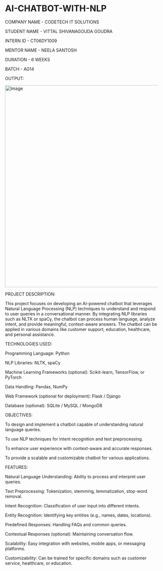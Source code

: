 # AI-CHATBOT-WITH-NLP


COMPANY NAME - CODETECH IT SOLUTIONS


STUDENT NAME - VITTAL SHIVANAGOUDA GOUDRA


INTERN ID - CT06DY1009


MENTOR NAME - NEELA SANTOSH


DURATION - 6 WEEKS


BATCH - AG14




OUTPUT:



<img width="1282" height="665" alt="Image" src="https://github.com/user-attachments/assets/3f0bb568-34f5-49da-8109-fc18be99782e" />





PROJECT DESCRIPTION:



This project focuses on developing an AI-powered chatbot that leverages Natural Language Processing (NLP) techniques to understand and respond to user queries in a conversational manner. By integrating NLP libraries such as NLTK or spaCy, the chatbot can process human language, analyze intent, and provide meaningful, context-aware answers. The chatbot can be applied in various domains like customer support, education, healthcare, and personal assistance.



TECHNOLOGIES USED:



Programming Language: Python

NLP Libraries: NLTK, spaCy

Machine Learning Frameworks (optional): Scikit-learn, TensorFlow, or PyTorch

Data Handling: Pandas, NumPy

Web Framework (optional for deployment): Flask / Django

Database (optional): SQLite / MySQL / MongoDB




OBJECTIVES:



To design and implement a chatbot capable of understanding natural language queries.

To use NLP techniques for intent recognition and text preprocessing.

To enhance user experience with context-aware and accurate responses.

To provide a scalable and customizable chatbot for various applications.




FEATURES:




Natural Language Understanding: Ability to process and interpret user queries.

Text Preprocessing: Tokenization, stemming, lemmatization, stop-word removal.

Intent Recognition: Classification of user input into different intents.

Entity Recognition: Identifying key entities (e.g., names, dates, locations).

Predefined Responses: Handling FAQs and common queries.

Contextual Responses (optional): Maintaining conversation flow.

Scalability: Easy integration with websites, mobile apps, or messaging platforms.

Customizability: Can be trained for specific domains such as customer service, healthcare, or education.


